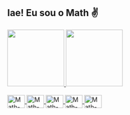 ## Iae! Eu sou o Math ✌

<div>
  <a href="github.com/MathMrx">
  <img height="130em"  src="https://github-readme-stats.vercel.app/api?username=mathmrx&layout=compact&theme=midnight-purple&show_icons=true&hide=contribs"/>
  <img height="130em"  src="https://github-readme-stats.vercel.app/api/top-langs/?username=mathmrx&layout=compact&theme=midnight-purple"/>
</div>

  <div style="display: inline_block"> <br>  
    <img align="center" alt="Math-Html" height="30" width="40" src="https://cdn.jsdelivr.net/gh/devicons/devicon/icons/html5/html5-original.svg"/>
    <img align="center" alt="Math-Css" height="30" width="40" src="https://cdn.jsdelivr.net/gh/devicons/devicon/icons/css3/css3-original.svg" />
    <img align="center" alt="Math-Js" height="30" width="40" src="https://cdn.jsdelivr.net/gh/devicons/devicon/icons/javascript/javascript-original.svg"/>
    <img align="center" alt="Math-Sql" height="30" width="40" src="https://cdn.jsdelivr.net/gh/devicons/devicon/icons/mysql/mysql-original.svg" />
    <img align="center" alt="Math-Py" height="30" width="40" src="https://cdn.jsdelivr.net/gh/devicons/devicon/icons/python/python-original.svg" />
  </div>      
           
          
           
          
